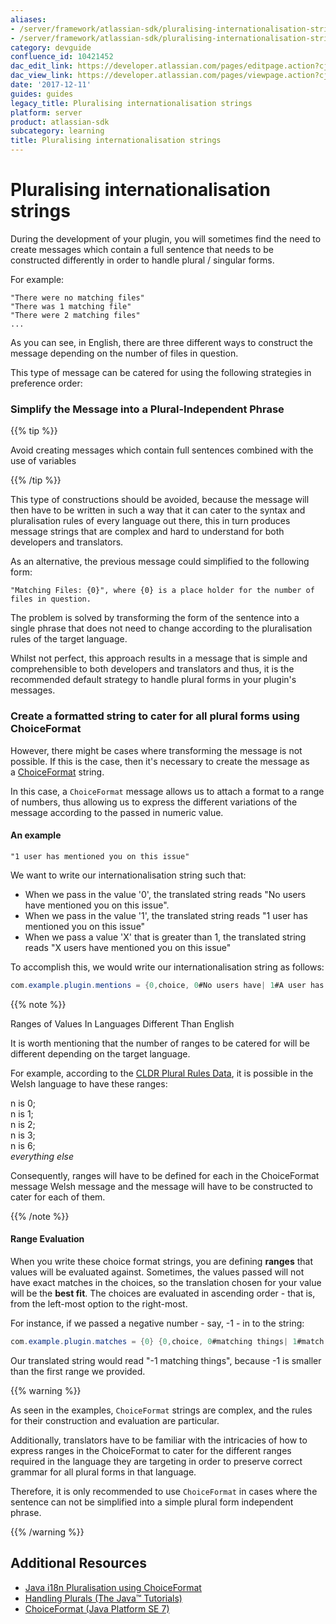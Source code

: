 ```yaml
---
aliases:
- /server/framework/atlassian-sdk/pluralising-internationalisation-strings-10421452.html
- /server/framework/atlassian-sdk/pluralising-internationalisation-strings-10421452.md
category: devguide
confluence_id: 10421452
dac_edit_link: https://developer.atlassian.com/pages/editpage.action?cjm=wozere&pageId=10421452
dac_view_link: https://developer.atlassian.com/pages/viewpage.action?cjm=wozere&pageId=10421452
date: '2017-12-11'
guides: guides
legacy_title: Pluralising internationalisation strings
platform: server
product: atlassian-sdk
subcategory: learning
title: Pluralising internationalisation strings
---
```

# Pluralising internationalisation strings

During the development of your plugin, you will sometimes find the need to create messages which contain a full sentence that needs to be constructed differently in order to handle plural / singular forms.

For example:

``` text
"There were no matching files"
"There was 1 matching file"
"There were 2 matching files"
... 
```

As you can see, in English, there are three different ways to construct the message depending on the number of files in question.

This type of message can be catered for using the following strategies in preference order:

### Simplify the Message into a Plural-Independent Phrase

{{% tip %}}

Avoid creating messages which contain full sentences combined with the use of variables

{{% /tip %}}

This type of constructions should be avoided, because the message will then have to be written in such a way that it can cater to the syntax and pluralisation rules of every language out there, this in turn produces message strings that are complex and hard to understand for both developers and translators.

As an alternative, the previous message could simplified to the following form:

``` text
"Matching Files: {0}", where {0} is a place holder for the number of files in question.
```

The problem is solved by transforming the form of the sentence into a single phrase that does not need to change according to the pluralisation rules of the target language.

Whilst not perfect, this approach results in a message that is simple and comprehensible to both developers and translators and thus, it is the recommended default strategy to handle plural forms in your plugin's messages.

### Create a formatted string to cater for all plural forms using ChoiceFormat

However, there might be cases where transforming the message is not possible. If this is the case, then it's necessary to create the message as a <a href="http://docs.oracle.com/javase/7/docs/api/java/text/ChoiceFormat.html" class="external-link">ChoiceFormat</a> string.

In this case, a `ChoiceFormat` message allows us to attach a format to a range of numbers, thus allowing us to express the different variations of the message according to the passed in numeric value.

#### An example

``` text
"1 user has mentioned you on this issue"
```

We want to write our internationalisation string such that:

-   When we pass in the value '0', the translated string reads "No users have mentioned you on this issue".
-   When we pass in the value '1', the translated string reads "1 user has mentioned you on this issue"
-   When we pass a value 'X' that is greater than 1, the translated string reads "X users have mentioned you on this issue"

To accomplish this, we would write our internationalisation string as follows:

``` java
com.example.plugin.mentions = {0,choice, 0#No users have| 1#A user has| 1<{0,number} users have} mentioned you on this issue.
```

{{% note %}}

Ranges of Values In Languages Different Than English

It is worth mentioning that the number of ranges to be catered for will be different depending on the target language.

For example, according to the <a href="http://www.unicode.org/cldr/charts/supplemental/language_plural_rules.html#cy" class="external-link">CLDR Plural Rules Data</a>, it is possible in the Welsh language to have these ranges:

n is 0;  
n is 1;  
n is 2;  
n is 3;  
n is 6;  
*everything else*

Consequently, ranges will have to be defined for each in the ChoiceFormat message Welsh message and the message will have to be constructed to cater for each of them.

{{% /note %}}

#### Range Evaluation

When you write these choice format strings, you are defining **ranges** that values will be evaluated against. Sometimes, the values passed will not have exact matches in the choices, so the translation chosen for your value will be the **best fit**. The choices are evaluated in ascending order - that is, from the left-most option to the right-most.

For instance, if we passed a negative number - say, -1 - in to the string:

``` java
com.example.plugin.matches = {0} {0,choice, 0#matching things| 1#match| 1<matches}
```

Our translated string would read "-1 matching things", because -1 is smaller than the first range we provided.

{{% warning %}}

As seen in the examples, `ChoiceFormat` strings are complex, and the rules for their construction and evaluation are particular.

Additionally, translators have to be familiar with the intricacies of how to express ranges in the ChoiceFormat to cater for the different ranges required in the language they are targeting in order to preserve correct grammar for all plural forms in that language.

Therefore, it is only recommended to use `ChoiceFormat` in cases where the sentence can not be simplified into a simple plural form independent phrase.

{{% /warning %}}

## Additional Resources

-   <a href="http://stuartgunter.wordpress.com/2011/08/09/java-i18n-pluralisation-using-choiceformat/" class="external-link">Java i18n Pluralisation using ChoiceFormat</a>
-   <a href="http://docs.oracle.com/javase/tutorial/i18n/format/choiceFormat.html" class="external-link">Handling Plurals (The Java™ Tutorials)</a>
-   <a href="http://docs.oracle.com/javase/7/docs/api/java/text/ChoiceFormat.html" class="external-link">ChoiceFormat (Java Platform SE 7)</a>





























































































































































































































































































































